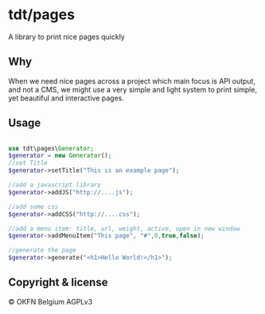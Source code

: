 # tdt/pages

A library to print nice pages quickly

## Why

When we need nice pages across a project which main focus is API output, and not a CMS, we might use a very simple and light system to print simple, yet beautiful and interactive pages.

## Usage

```php

use tdt\pages\Generator;
$generator = new Generator();
//set Title
$generator->setTitle("This is an example page");

//add a javascript library
$generator->addJS("http://....js");

//add some css
$generator->addCSS("http://....css");

//add a menu item: title, url, weight, active, open in new window
$generator->addMenuItem("This page", "#",0,true,false);

//generate the page
$generator->generate("<h1>Hello World!</h1>");

```

## Copyright & license

© OKFN Belgium
AGPLv3
